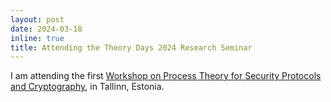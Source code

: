 ```yaml
---
layout: post
date: 2024-03-18
inline: true
title: Attending the Theory Days 2024 Research Seminar
---
```

I am attending the first [Workshop on Process Theory for Security Protocols and Cryptography](https://www.ioc.ee/~cneste/ptspc-workshop/2024.html), in Tallinn, Estonia.

